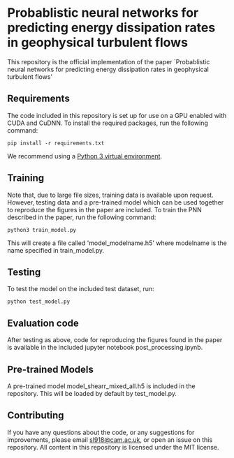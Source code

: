 # Probablistic neural networks for predicting energy dissipation rates in geophysical turbulent flows

This repository is the official implementation of the paper `Probablistic neural networks for predicting energy dissipation rates in geophysical turbulent flows'

## Requirements

The code included in this repository is set up for use on a GPU enabled with CUDA and CuDNN. To install the required packages, run the following command:

```setup
pip install -r requirements.txt
```

We recommend using a [Python 3 virtual environment](https://docs.python.org/3/library/venv.html).

## Training

Note that, due to large file sizes, training data is available upon request. However, testing data and a pre-trained model which can be used together to reproduce the figures in the paper are included. To train the PNN described in the paper, run the following command:

```train
python3 train_model.py 
```

This will create a file called 'model_modelname.h5' where modelname is the name specified in train_model.py. 

## Testing

To test the model on the included test dataset, run:

```eval
python test_model.py 
```

## Evaluation code

After testing as above, code for reproducing the figures found in the paper is available in the included jupyter notebook post_processing.ipynb.

## Pre-trained Models

A pre-trained model model_shearr_mixed_all.h5 is included in the repository. This will be loaded by default by test_model.py.

## Contributing

If you have any questions about the code, or any suggestions for improvements, please email sl918@cam.ac.uk, or open an issue on this repository. All content in this repository is licensed under the MIT license.

